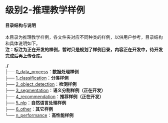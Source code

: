 # 级别2-推理教学样例

#### 目录结构与说明

本目录为推理教学样例，各文件夹对应不同种类的样例，以供用户参考，目录结构和具体说明如下。   
**注：标注为正在开发的样例，暂时只是规划了样例目录，内容正在开发中，待开发完成后再上传仓库。**

**./**   
├── [0_data_process](./0_data_process)：**数据处理样例**    
├── [1_classification](./1_classification)：**分类样例**    
├── [2_object_detection](./2_object_detection)：**检测样例**     
├── [3_segmentation](./3_segmentation)：**语义分割样例（正在开发）**   
├── [4_recommendation](./4_recommendation)：**推荐样例（正在开发）**   
├── [5_nlp](./5_nlp)：**自然语言处理样例**   
├── [6_other](./6_other)：**其它样例**     
└── [n_performance](./n_performance)：**高性能样例**    


